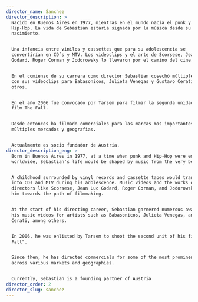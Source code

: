 ```yaml
---
director_name: Sanchez
director_description: >
  Nacido en Buenos Aires en 1977, mientras en el mundo nacía el punk y el
  Hip-Hop. La vida de Sebastian estaría signada por la música desde su
  nacimiento.


  Una infancia entre vinilos y cassettes que para su adolescencia se
  convertirían en CD´s y MTV. Los videoclips y el arte de Scorsese, Jean Luc
  Godard, Roger Corman y Jodorowsky lo llevaron por el camino del cine.


  En el comienzo de su carrera como director Sebastian cosechó múltiples premios
  con sus videoclips para Babasonicos, Julieta Venegas y Gustavo Cerati entre
  otros.


  En el año 2006 fue convocado por Tarsem para filmar la segunda unidad de su
  film The Fall.


  Desde entonces ha filmado comerciales para las marcas mas importantes en
  múltiples mercados y geografias.


  Actualmente es socio fundador de Austria.
director_description_eng: >
  Born in Buenos Aires in 1977, at a time when punk and Hip-Hop were emerging
  worldwide, Sebastian's life would be shaped by music from the very beginning.


  A childhood surrounded by vinyl records and cassette tapes would transition
  into CDs and MTV during his adolescence. Music videos and the works of
  directors like Scorsese, Jean Luc Godard, Roger Corman, and Jodorowsky steered
  him towards the path of filmmaking.


  At the start of his directing career, Sebastian garnered numerous awards for
  his music videos for artists such as Babasonicos, Julieta Venegas, and Gustavo
  Cerati, among others.


  In 2006, he was enlisted by Tarsem to shoot the second unit of his film "The
  Fall".


  Since then, he has directed commercials for some of the most prominent brands
  across various markets and geographies.


  Currently, Sebastian is a founding partner of Austria
director_order: 2
director_slug: sanchez
---
```


